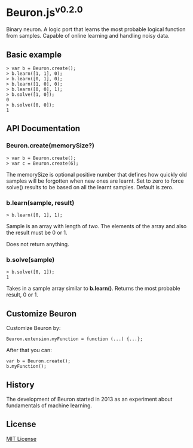 # Beuron.js<sup>v0.2.0</sup>

Binary neuron. A logic port that learns the most probable logical function from samples. Capable of online learning and handling noisy data.


## Basic example

    > var b = Beuron.create();
    > b.learn([1, 1], 0);
    > b.learn([0, 1], 0);
    > b.learn([1, 0], 0);
    > b.learn([0, 0], 1);
    > b.solve([1, 0]);
    0
    > b.solve([0, 0]);
    1

## API Documentation

### Beuron.create(memorySize?)

    > var b = Beuron.create();
    > var c = Beuron.create(6);

The memorySize is optional positive number that defines how quickly old samples will be forgotten when new ones are learnt. Set to zero to force solve() results to be based on all the learnt samples. Default is zero.

### b.learn(sample, result)

    > b.learn([0, 1], 1);

Sample is an array with length of _two_. The elements of the array and also the result must be 0 or 1.

Does not return anything.

### b.solve(sample)

    > b.solve([0, 1]);
    1

Takes in a sample array similar to __b.learn()__. Returns the most probable result, 0 or 1.

## Customize Beuron

Customize Beuron by:

    Beuron.extension.myFunction = function (...) {...};

After that you can:

    var b = Beuron.create();
    b.myFunction();

## History

The development of Beuron started in 2013 as an experiment about fundamentals of machine learning.

## License

[MIT License](../blob/master/LICENSE)
